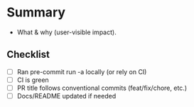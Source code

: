 # Summary
- What & why (user-visible impact).

## Checklist
- [ ] Ran pre-commit run -a locally (or rely on CI)
- [ ] CI is green
- [ ] PR title follows conventional commits (feat/fix/chore, etc.)
- [ ] Docs/README updated if needed
